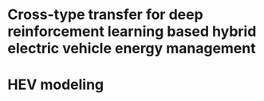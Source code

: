 # Cross-type transfer for deep reinforcement learning based hybrid electric vehicle energy management

# HEV modeling


